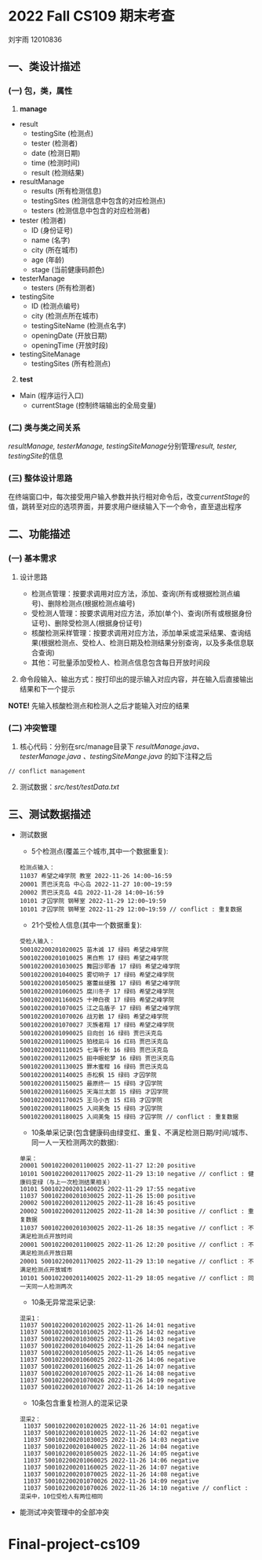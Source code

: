 # 2022 Fall CS109 期末考查
刘宇雨 12010836

## 一、类设计描述
### (一) 包，类，属性
1. **manage**
*  result
   - testingSite (检测点)
   - tester (检测者)
   - date (检测日期)
   - time (检测时间)
   - result (检测结果)
*  resultManage
   - results (所有检测信息)
   - testingSites (检测信息中包含的对应检测点)
   - testers (检测信息中包含的对应检测者)
*  tester (检测者)
   - ID (身份证号)
   - name (名字)
   - city (所在城市)
   - age (年龄)
   - stage (当前健康码颜色)
*  testerManage
   - testers (所有检测者)
*  testingSite
   - ID (检测点编号)
   - city (检测点所在城市)
   - testingSiteName (检测点名字)
   - openingDate (开放日期)
   - openingTime (开放时段)
*  testingSiteManage
   - testingSites (所有检测点)
2. **test**
*  Main (程序运行入口)
   - currentStage (控制终端输出的全局变量)

### (二) 类与类之间关系
*resultManage, testerManage, testingSiteManage*分别管理*result, tester, testingSite*的信息

### (三) 整体设计思路
在终端窗口中，每次接受用户输入参数并执行相对命令后，改变*currentStage*的值，跳转至对应的选项界面，并要求用户继续输入下一个命令，直至退出程序

## 二、功能描述
### (一) 基本需求
1. 设计思路
   - 检测点管理：按要求调用对应方法，添加、查询(所有或根据检测点编号)、删除检测点(根据检测点编号)
   - 受检测人管理：按要求调用对应方法，添加(单个)、查询(所有或根据身份证号)、删除受检测人(根据身份证号)
   - 核酸检测采样管理：按要求调用对应方法，添加单采或混采结果、查询结果(根据检测点、受检⼈、检测⽇期及检测结果分别查询，以及多条信息联合查询)
   - 其他：可批量添加受检人、检测点信息包含每日开放时间段

2. 命令段输入、输出方式：按打印出的提示输入对应内容，并在输入后直接输出结果和下一个提示

**NOTE!**  先输入核酸检测点和检测人之后才能输入对应的结果

### (二) 冲突管理
1. 核心代码：分别在src/manage目录下 *resultManage.java、testerManage.java 、testingSiteMange.java* 的如下注释之后
```
// conflict management
```

2. 测试数据：*src/test/testData.txt*

## 三、测试数据描述
- 测试数据
  - 5个检测点(覆盖三个城市,其中一个数据重复):
   ```
   检测点输入：
   11037 希望之峰学院 教室 2022-11-26 14:00~16:59
   20001 贾巴沃克岛 中心岛 2022-11-27 10:00~19:59
   20002 贾巴沃克岛 4岛 2022-11-28 14:00~16:59
   10101 才囚学院 钢琴室 2022-11-29 12:00~19:59
   10101 才囚学院 钢琴室 2022-11-29 12:00~19:59 // conflict : 重复数据
   ```

   - 21个受检人信息(其中一个数据重复):
   ```
   受检人输入：
   500102200201020025 苗木诚 17 绿码 希望之峰学院
   500102200201010025 黑白熊 17 绿码 希望之峰学院
   500102200201030025 舞园沙耶香 17 绿码 希望之峰学院
   500102200201040025 雾切响子 17 绿码 希望之峰学院
   500102200201050025 塞蕾丝缇雅 17 绿码 希望之峰学院
   500102200201060025 腐川冬子 17 绿码 希望之峰学院
   500102200201160025 十神白夜 17 绿码 希望之峰学院
   500102200201070025 江之岛盾子 17 绿码 希望之峰学院
   500102200201070026 战刃骸 17 绿码 希望之峰学院
   500102200201070027 灭族者翔 17 绿码 希望之峰学院
   500102200201090025 日向创 16 绿码 贾巴沃克岛
   500102200201100025 狛枝凪斗 16 红码 贾巴沃克岛
   500102200201110025 七海千秋 16 绿码 贾巴沃克岛
   500102200201120025 田中眼蛇梦 16 绿码 贾巴沃克岛
   500102200201130025 罪木蜜柑 16 绿码 贾巴沃克岛
   500102200201140025 赤松枫 15 绿码 才囚学院
   500102200201150025 最原终一 15 绿码 才囚学院
   500102200201160025 天海兰太郎 15 绿码 才囚学院
   500102200201170025 王马小吉 15 红码 才囚学院
   500102200201180025 入间美兔 15 绿码 才囚学院
   500102200201180025 入间美兔 15 绿码 才囚学院 // conflict : 重复数据
   ```
   - 10条单采记录(包含健康码由绿变红、重复、不满足检测日期/时间/城市、同一人一天检测两次的数据):
    ```
    单采：
    20001 500102200201100025 2022-11-27 12:20 positive
    10101 500102200201170025 2022-11-29 13:10 negative // conflict : 健康码变绿（与上一次检测结果相关）
    10101 500102200201140025 2022-11-29 17:55 negative
    11037 500102200201030025 2022-11-26 15:00 positive
    20002 500102200201120025 2022-11-28 16:45 positive
    20002 500102200201120025 2022-11-28 14:30 positive // conflict : 重复数据
    11037 500102200201030025 2022-11-26 18:35 negative // conflict : 不满足检测点开放时间
    20001 500102200201100025 2022-11-26 12:20 positive // conflict : 不满足检测点开放日期
    20001 500102200201170025 2022-11-29 13:10 negative // conflict : 不满足检测点开放城市
    10101 500102200201140025 2022-11-29 18:05 negative // conflict : 同一天同一人检测两次
    ```
   - 10条无异常混采记录:
    ```
    混采1：
    11037 500102200201020025 2022-11-26 14:01 negative
    11037 500102200201010025 2022-11-26 14:02 negative
    11037 500102200201030025 2022-11-26 14:03 negative
    11037 500102200201040025 2022-11-26 14:04 negative
    11037 500102200201050025 2022-11-26 14:05 negative
    11037 500102200201060025 2022-11-26 14:06 negative
    11037 500102200201160025 2022-11-26 14:07 negative
    11037 500102200201070025 2022-11-26 14:08 negative
    11037 500102200201070026 2022-11-26 14:09 negative
    11037 500102200201070027 2022-11-26 14:10 negative
    ```
   - 10条包含重复检测人的混采记录
   ```
   混采2：
    11037 500102200201020025 2022-11-26 14:01 negative
    11037 500102200201010025 2022-11-26 14:02 negative
    11037 500102200201030025 2022-11-26 14:03 negative
    11037 500102200201040025 2022-11-26 14:04 negative
    11037 500102200201050025 2022-11-26 14:05 negative
    11037 500102200201060025 2022-11-26 14:06 negative
    11037 500102200201160025 2022-11-26 14:07 negative
    11037 500102200201070025 2022-11-26 14:08 negative
    11037 500102200201070026 2022-11-26 14:09 negative
    11037 500102200201070026 2022-11-26 14:10 negative // conflict : 混采中，10位受检人有两位相同

- 能测试冲突管理中的全部冲突
# Final-project-cs109

